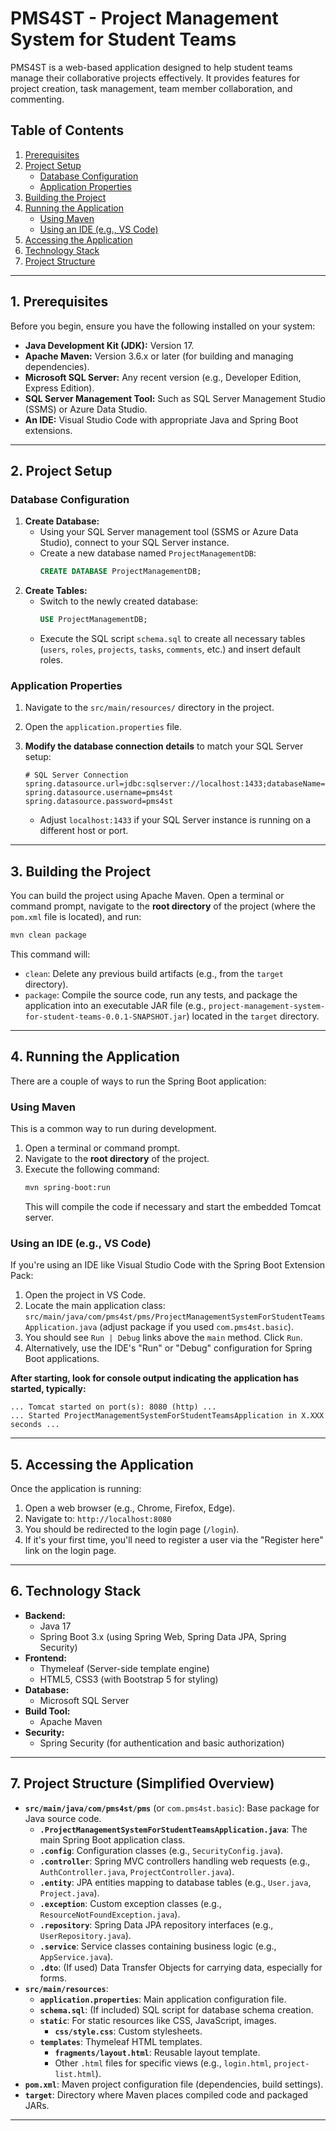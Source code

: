 # PMS4ST - Project Management System for Student Teams

PMS4ST is a web-based application designed to help student teams manage their collaborative projects effectively. It provides features for project creation, task management, team member collaboration, and commenting.

## Table of Contents
1.  [Prerequisites](#prerequisites)
2.  [Project Setup](#project-setup)
    *   [Database Configuration](#database-configuration)
    *   [Application Properties](#application-properties)
3.  [Building the Project](#building-the-project)
4.  [Running the Application](#running-the-application)
    *   [Using Maven](#using-maven)
    *   [Using an IDE (e.g., VS Code)](#using-an-ide-eg-vs-code)
5.  [Accessing the Application](#accessing-the-application)
6.  [Technology Stack](#technology-stack)
7.  [Project Structure](#project-structure)

---

## 1. Prerequisites

Before you begin, ensure you have the following installed on your system:

*   **Java Development Kit (JDK):** Version 17.
*   **Apache Maven:** Version 3.6.x or later (for building and managing dependencies).
*   **Microsoft SQL Server:** Any recent version (e.g., Developer Edition, Express Edition).
*   **SQL Server Management Tool:** Such as SQL Server Management Studio (SSMS) or Azure Data Studio.
*   **An IDE:** Visual Studio Code with appropriate Java and Spring Boot extensions.

---

## 2. Project Setup

### Database Configuration

1.  **Create Database:**
    *   Using your SQL Server management tool (SSMS or Azure Data Studio), connect to your SQL Server instance.
    *   Create a new database named `ProjectManagementDB`:
        ```sql
        CREATE DATABASE ProjectManagementDB;
        ```
2.  **Create Tables:**
    *   Switch to the newly created database:
        ```sql
        USE ProjectManagementDB;
        ```
    *   Execute the SQL script `schema.sql` to create all necessary tables (`users`, `roles`, `projects`, `tasks`, `comments`, etc.) and insert default roles.

### Application Properties

1.  Navigate to the `src/main/resources/` directory in the project.
2.  Open the `application.properties` file.
3.  **Modify the database connection details** to match your SQL Server setup:

    ```properties
    # SQL Server Connection
    spring.datasource.url=jdbc:sqlserver://localhost:1433;databaseName=ProjectManagementDB;encrypt=true;trustServerCertificate=true;
    spring.datasource.username=pms4st
    spring.datasource.password=pms4st
    ```
    *   Adjust `localhost:1433` if your SQL Server instance is running on a different host or port.

---

## 3. Building the Project

You can build the project using Apache Maven. Open a terminal or command prompt, navigate to the **root directory** of the project (where the `pom.xml` file is located), and run:

```bash
mvn clean package
```

This command will:
*   `clean`: Delete any previous build artifacts (e.g., from the `target` directory).
*   `package`: Compile the source code, run any tests, and package the application into an executable JAR file (e.g., `project-management-system-for-student-teams-0.0.1-SNAPSHOT.jar`) located in the `target` directory.

---

## 4. Running the Application

There are a couple of ways to run the Spring Boot application:

### Using Maven

This is a common way to run during development.

1.  Open a terminal or command prompt.
2.  Navigate to the **root directory** of the project.
3.  Execute the following command:
    ```bash
    mvn spring-boot:run
    ```
    This will compile the code if necessary and start the embedded Tomcat server.

### Using an IDE (e.g., VS Code)

If you're using an IDE like Visual Studio Code with the Spring Boot Extension Pack:

1.  Open the project in VS Code.
2.  Locate the main application class: `src/main/java/com/pms4st/pms/ProjectManagementSystemForStudentTeamsApplication.java` (adjust package if you used `com.pms4st.basic`).
3.  You should see `Run | Debug` links above the `main` method. Click `Run`.
4.  Alternatively, use the IDE's "Run" or "Debug" configuration for Spring Boot applications.

**After starting, look for console output indicating the application has started, typically:**
```
... Tomcat started on port(s): 8080 (http) ...
... Started ProjectManagementSystemForStudentTeamsApplication in X.XXX seconds ...
```

---

## 5. Accessing the Application

Once the application is running:

1.  Open a web browser (e.g., Chrome, Firefox, Edge).
2.  Navigate to: `http://localhost:8080`
3.  You should be redirected to the login page (`/login`).
4.  If it's your first time, you'll need to register a user via the "Register here" link on the login page.

---

## 6. Technology Stack

*   **Backend:**
    *   Java 17
    *   Spring Boot 3.x (using Spring Web, Spring Data JPA, Spring Security)
*   **Frontend:**
    *   Thymeleaf (Server-side template engine)
    *   HTML5, CSS3 (with Bootstrap 5 for styling)
*   **Database:**
    *   Microsoft SQL Server
*   **Build Tool:**
    *   Apache Maven
*   **Security:**
    *   Spring Security (for authentication and basic authorization)

---

## 7. Project Structure (Simplified Overview)

*   **`src/main/java/com/pms4st/pms`** (or `com.pms4st.basic`): Base package for Java source code.
    *   **`.ProjectManagementSystemForStudentTeamsApplication.java`**: The main Spring Boot application class.
    *   **`.config`**: Configuration classes (e.g., `SecurityConfig.java`).
    *   **`.controller`**: Spring MVC controllers handling web requests (e.g., `AuthController.java`, `ProjectController.java`).
    *   **`.entity`**: JPA entities mapping to database tables (e.g., `User.java`, `Project.java`).
    *   **`.exception`**: Custom exception classes (e.g., `ResourceNotFoundException.java`).
    *   **`.repository`**: Spring Data JPA repository interfaces (e.g., `UserRepository.java`).
    *   **`.service`**: Service classes containing business logic (e.g., `AppService.java`).
    *   **`.dto`**: (If used) Data Transfer Objects for carrying data, especially for forms.
*   **`src/main/resources`**:
    *   **`application.properties`**: Main application configuration file.
    *   **`schema.sql`**: (If included) SQL script for database schema creation.
    *   **`static`**: For static resources like CSS, JavaScript, images.
        *   **`css/style.css`**: Custom stylesheets.
    *   **`templates`**: Thymeleaf HTML templates.
        *   **`fragments/layout.html`**: Reusable layout template.
        *   Other `.html` files for specific views (e.g., `login.html`, `project-list.html`).
*   **`pom.xml`**: Maven project configuration file (dependencies, build settings).
*   **`target`**: Directory where Maven places compiled code and packaged JARs.

---
